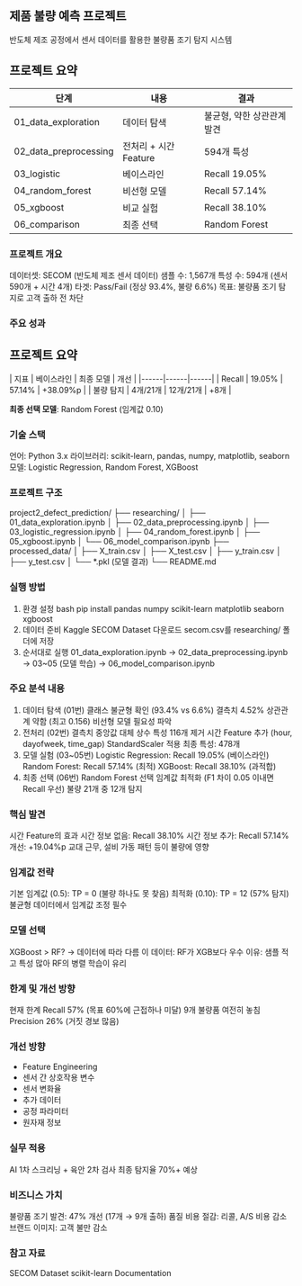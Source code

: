 ## 제품 불량 예측 프로젝트

반도체 제조 공정에서 센서 데이터를 활용한 불량품 조기 탐지 시스템

## 프로젝트 요약

| 단계 | 내용 | 결과 |
|------|------|------|
| 01_data_exploration | 데이터 탐색 | 불균형, 약한 상관관계 발견 |
| 02_data_preprocessing | 전처리 + 시간 Feature | 594개 특성 |
| 03_logistic | 베이스라인 | Recall 19.05% |
| 04_random_forest | 비선형 모델 | Recall 57.14% |
| 05_xgboost | 비교 실험 | Recall 38.10% |
| 06_comparison | 최종 선택 | Random Forest |

### 프로젝트 개요
데이터셋: SECOM (반도체 제조 센서 데이터)
샘플 수: 1,567개
특성 수: 594개 (센서 590개 + 시간 4개)
타겟: Pass/Fail (정상 93.4%, 불량 6.6%)
목표: 불량품 조기 탐지로 고객 출하 전 차단

### 주요 성과
## 프로젝트 요약

| 지표 | 베이스라인 | 최종 모델 | 개선 |
|------|------|------|
| Recall | 19.05% | 57.14% | +38.09%p |
| 불량 탐지 | 4개/21개 | 12개/21개 | +8개 |

**최종 선택 모델**: Random Forest (임계값 0.10)

### 기술 스택
언어: Python 3.x
라이브러리: scikit-learn, pandas, numpy, matplotlib, seaborn
모델: Logistic Regression, Random Forest, XGBoost

### 프로젝트 구조
project2_defect_prediction/
├── researching/
│   ├── 01_data_exploration.ipynb
│   ├── 02_data_preprocessing.ipynb
│   ├── 03_logistic_regression.ipynb
│   ├── 04_random_forest.ipynb
│   ├── 05_xgboost.ipynb
│   └── 06_model_comparison.ipynb
├── processed_data/
│   ├── X_train.csv
│   ├── X_test.csv
│   ├── y_train.csv
│   ├── y_test.csv
│   └── *.pkl (모델 결과)
└── README.md

### 실행 방법
1. 환경 설정
bash
pip install pandas numpy scikit-learn matplotlib seaborn xgboost
2. 데이터 준비
Kaggle SECOM Dataset 다운로드
secom.csv를 researching/ 폴더에 저장
3. 순서대로 실행
01_data_exploration.ipynb → 02_data_preprocessing.ipynb → 
03~05 (모델 학습) → 06_model_comparison.ipynb

### 주요 분석 내용
1. 데이터 탐색 (01번)
클래스 불균형 확인 (93.4% vs 6.6%)
결측치 4.52%
상관관계 약함 (최고 0.156)
비선형 모델 필요성 파악
2. 전처리 (02번)
결측치 중앙값 대체
상수 특성 116개 제거
시간 Feature 추가 (hour, dayofweek, time_gap)
StandardScaler 적용
최종 특성: 478개
3. 모델 실험 (03~05번)
Logistic Regression: Recall 19.05% (베이스라인)
Random Forest: Recall 57.14% (최적)
XGBoost: Recall 38.10% (과적합)
4. 최종 선택 (06번)
Random Forest 선택
임계값 최적화 (F1 차이 0.05 이내면 Recall 우선)
불량 21개 중 12개 탐지


### 핵심 발견
시간 Feature의 효과
시간 정보 없음: Recall 38.10%
시간 정보 추가: Recall 57.14%
개선: +19.04%p
교대 근무, 설비 가동 패턴 등이 불량에 영향

### 임계값 전략
기본 임계값 (0.5): TP = 0 (불량 하나도 못 찾음)
최적화 (0.10): TP = 12 (57% 탐지)
불균형 데이터에서 임계값 조정 필수

### 모델 선택
XGBoost > RF? → 데이터에 따라 다름
이 데이터: RF가 XGB보다 우수
이유: 샘플 적고 특성 많아 RF의 병렬 학습이 유리

### 한계 및 개선 방향
현재 한계
Recall 57% (목표 60%에 근접하나 미달)
9개 불량품 여전히 놓침
Precision 26% (거짓 경보 많음)

### 개선 방향
- Feature Engineering
- 센서 간 상호작용 변수
- 센서 변화율
- 추가 데이터
- 공정 파라미터
- 원자재 정보

### 실무 적용
AI 1차 스크리닝 + 육안 2차 검사
최종 탐지율 70%+ 예상

### 비즈니스 가치
불량품 조기 발견: 47% 개선 (17개 → 9개 출하)
품질 비용 절감: 리콜, A/S 비용 감소
브랜드 이미지: 고객 불만 감소

### 참고 자료
SECOM Dataset
scikit-learn Documentation
